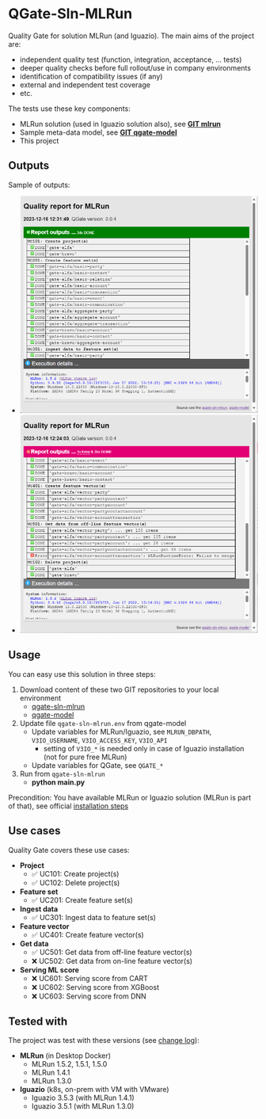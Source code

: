 # QGate-Sln-MLRun
Quality Gate for solution MLRun (and Iguazio). The main aims of the project are:
- independent quality test (function, integration, acceptance, ... tests)
- deeper quality checks before full rollout/use in company environments
- identification of compatibility issues (if any)
- external and independent test coverage
- etc.

The tests use these key components:
 - MLRun solution (used in Iguazio solution also), see **[GIT mlrun](https://github.com/mlrun/mlrun)**
 - Sample meta-data model, see **[GIT qgate-model](https://github.com/george0st/qgate-model)**
 - This project

## Outputs

Sample of outputs:
 - ![Tests without error](./assets/imgs/qgt-mlrun-sample.png)
 - ![Tests with error(s)](./assets/imgs/qgt-mlrun-sample-err.png)

## Usage
You can easy use this solution in three steps:
1. Download content of these two GIT repositories to your local environment
    - [qgate-sln-mlrun](https://github.com/george0st/qgate-sln-mlrun)
    - [qgate-model](https://github.com/george0st/qgate-model)
2. Update file `qgate-sln-mlrun.env` from qgate-model
   - Update variables for MLRun/Iguazio, see `MLRUN_DBPATH`, `V3IO_USERNAME`, `V3IO_ACCESS_KEY`, `V3IO_API`
     - setting of `V3IO_*` is needed only in case of Iguazio installation (not for pure free MLRun)
   - Update variables for QGate, see `QGATE_*`
3. Run from `qgate-sln-mlrun`
   - **python main.py**

Precondition: You have available MLRun or Iguazio solution (MLRun is part of that), see official [installation steps](https://docs.mlrun.org/en/latest/install.html)

## Use cases
Quality Gate covers these use cases:
 - **Project**
   - ✅ UC101: Create project(s)
   - ✅ UC102: Delete project(s)
 - **Feature set**
   - ✅ UC201: Create feature set(s)
 - **Ingest data**
   - ✅ UC301: Ingest data to feature set(s)
 - **Feature vector**
   - ✅ UC401: Create feature vector(s)
 - **Get data**
   - ✅ UC501: Get data from off-line feature vector(s)
   - ❌ UC502: Get data from on-line feature vector(s)
 - **Serving ML score**
   - ❌ UC601: Serving score from CART
   - ❌ UC602: Serving score from XGBoost
   - ❌ UC603: Serving score from DNN


## Tested with
The project was test with these versions (see [change log](https://docs.mlrun.org/en/latest/change-log/index.html)):
 - **MLRun** (in Desktop Docker)
   - MLRun 1.5.2, 1.5.1, 1.5.0
   - MLRun 1.4.1
   - MLRun 1.3.0
 - **Iguazio** (k8s, on-prem with VM with VMware)
   - Iguazio 3.5.3 (with MLRun 1.4.1)
   - Iguazio 3.5.1 (with MLRun 1.3.0)
